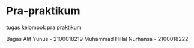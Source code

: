 # Pra-praktikum

tugas kelompok pra praktikum

Bagas Alif Yunus - 2100018219
Muhammad Hillal Nurhansa - 2100018222
